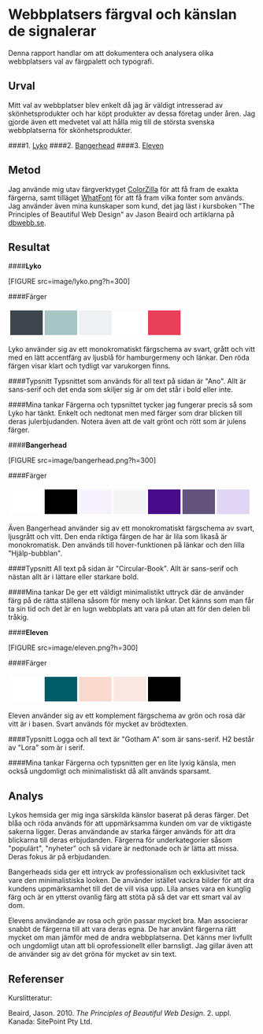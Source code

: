 ---
---

Webbplatsers färgval och känslan de signalerar
=======================

Denna rapport handlar om att dokumentera och analysera olika webbplatsers val av färgpalett och typografi.

Urval
-----------------------

Mitt val av webbplatser blev enkelt då jag är väldigt intresserad av skönhetsprodukter och har köpt produkter av dessa företag under åren. Jag gjorde även ett medvetet val att hålla mig till de största svenska webbplatserna för skönhetsprodukter.

####1. [Lyko](https://www.lyko.se/)
####2. [Bangerhead](https://www.bangerhead.se/)
####3. [Eleven](https://eleven.se/)

Metod
-----------------------

Jag använde mig utav färgverktyget [ColorZilla](https://www.colorzilla.com/) för att få fram de exakta färgerna, samt tilläget [WhatFont](https://chrome.google.com/webstore/detail/whatfont/jabopobgcpjmedljpbcaablpmlmfcogm) för att få fram vilka fonter som används. Jag använder även mina kunskaper som kund, det jag läst i kursboken "The Principles of Beautiful Web Design" av Jason Beaird och artiklarna på [dbwebb.se](https://dbwebb.se/guide/design-med-html5-och-css3/farg).

Resultat
-----------------------

####__Lyko__

[FIGURE src=image/lyko.png?h=300]

####Färger
<table style="border-spacing: 4px; border-collapse: separate">
<tr>
<td style="height: 50px; width: 50px; background-color: #3d464c">
<td style="height: 50px; width: 50px; background-color: #a7c5c3">
<td style="height: 50px; width: 50px; background-color: #eff0f2">
<td style="height: 50px; width: 50px; background-color: #fff">
<td style="height: 50px; width: 50px; background-color: #e73f59">
</tr>
</table>

Lyko använder sig av ett monokromatiskt färgschema av svart, grått och vitt med en lätt accentfärg av ljusblå för hamburgermeny och länkar. Den röda färgen visar klart och tydligt var varukorgen finns.

####Typsnitt
Typsnittet som används för all text på sidan är "Ano". Allt är sans-serif och det enda som skiljer sig är om det står i bold eller inte.

####Mina tankar
Färgerna och typsnittet tycker jag fungerar precis så som Lyko har tänkt. Enkelt och nedtonat men med färger som drar blicken till deras julerbjudanden. Notera även att de valt grönt och rött som är julens färger.

####__Bangerhead__

[FIGURE src=image/bangerhead.png?h=300]

####Färger
<table style="border-spacing: 4px; border-collapse: separate">
<tr>
<td style="height: 50px; width: 50px; background-color: #fff">
<td style="height: 50px; width: 50px; background-color: #000">
<td style="height: 50px; width: 50px; background-color: #f6f3fc">
<td style="height: 50px; width: 50px; background-color: #f5f5f5">
<td style="height: 50px; width: 50px; background-color: #470b8a">
<td style="height: 50px; width: 50px; background-color: #63547d">
<td style="height: 50px; width: 50px; background-color: #e0d5f3">
</tr>
</table>

Även Bangerhead använder sig av ett monokromatiskt färgschema av svart, ljusgrått och vitt. Den enda riktiga färgen de har är lila som likaså är monokromatisk. Den används till hover-funktionen på länkar och den lilla "Hjälp-bubblan".

####Typsnitt
All text på sidan är "Circular-Book". Allt är sans-serif och nästan allt är i lättare eller starkare bold.

####Mina tankar
De ger ett väldigt minimalistikt uttryck där de använder färg på de rätta ställena såsom för meny och länkar. Det känns som man får ta sin tid och det är en lugn webbplats att vara på utan att för den delen bli tråkig.

####__Eleven__

[FIGURE src=image/eleven.png?h=300]

####Färger
<table style="border-spacing: 4px; border-collapse: separate">
<tr>
<td style="height: 50px; width: 50px; background-color: #fff">
<td style="height: 50px; width: 50px; background-color: #005C66">
<td style="height: 50px; width: 50px; background-color: #fad9ce">
<td style="height: 50px; width: 50px; background-color: #fae8e3">
<td style="height: 50px; width: 50px; background-color: #000">
</tr>
</table>

Eleven använder sig av ett komplement färgschema av grön och rosa där vitt är i basen. Svart används för mycket av brödtexten.

####Typsnitt
Logga och all text är "Gotham A" som är sans-serif. H2 består av "Lora" som är i serif.

####Mina tankar
Färgerna och typsnitten ger en lite lyxig känsla, men också ungdomligt och minimalistiskt då allt används sparsamt.



Analys
-----------------------

Lykos hemsida ger mig inga särskilda känslor baserat på deras färger. Det blåa och röda används för att uppmärksamma kunden om var de viktigaste sakerna ligger. Deras användande av starka färger används för att dra blickarna till deras erbjudanden. Färgerna för underkategorier såsom "populärt", "nyheter" och så vidare är nedtonade och är lätta att missa. Deras fokus är på erbjudanden.

Bangerheads sida ger ett intryck av professionalism och exklusivitet tack vare den minimalistiska looken. De använder istället vackra bilder för att dra kundens uppmärksamhet till det de vill visa upp. Lila anses vara en kunglig färg och är en ytterst ovanlig färg att stöta på så det var ett smart val av dom.

Elevens användande av rosa och grön passar mycket bra. Man associerar snabbt de färgerna till att vara deras egna. De har använt färgerna rätt mycket om man jämför med de andra webbplatserna. Det känns mer livfullt och ungdomligt utan att bli oprofessionellt eller barnsligt. Jag gillar även att de använder sig av det gröna för mycket av sin text.

Referenser
-----------------------
Kurslitteratur:

Beaird, Jason. 2010. *The Principles of Beautiful Web Design*. 2. uppl. Kanada: SitePoint Pty Ltd.
